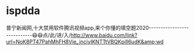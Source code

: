 # ispdda
普宁新闻网,十大禁用软件腾讯视频app,来个你懂的填空题2020----------------------------😷😷点/此/进/入/http://www.baidu.com/link?url=NoK8PT47PahMhFH8Vie_jnciyIKNTTtVBQKpill6udK&amp;wd
